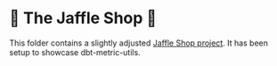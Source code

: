 # 🥪 The Jaffle Shop 🦘

This folder contains a slightly adjusted [Jaffle Shop project](https://github.com/dbt-labs/jaffle-shop/tree/main). It has been setup to showcase dbt-metric-utils.
